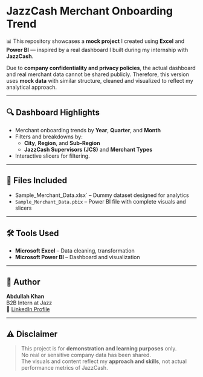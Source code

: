 # JazzCash Merchant Onboarding Trend

📊 This repository showcases a **mock project** I created using **Excel** and **Power BI** — inspired by a real dashboard I built during my internship with **JazzCash**.

Due to **company confidentiality and privacy policies**, the actual dashboard and real merchant data cannot be shared publicly. Therefore, this version uses **mock data** with similar structure, cleaned and visualized to reflect my analytical approach.

---

## 🔍 Dashboard Highlights

- Merchant onboarding trends by **Year**, **Quarter**, and **Month**
- Filters and breakdowns by:
  - **City**, **Region**, and **Sub-Region**
  - **JazzCash Supervisors (JCS)** and **Merchant Types**
- Interactive slicers for filtering.

---

## 📁 Files Included

- Sample_Merchant_Data.xlsx` – Dummy dataset designed for analytics
- `Sample_Merchant_Data.pbix` – Power BI file with complete visuals and slicers

---

## 🛠 Tools Used

- **Microsoft Excel** – Data cleaning, transformation
- **Microsoft Power BI** – Dashboard and visualization

---

## 👤 Author

**Abdullah Khan**  
B2B Intern at Jazz  
🔗 [LinkedIn Profile](https://www.linkedin.com/in/abdullah-khan-b2b50b1bb/)

---

## ⚠️ Disclaimer

> This project is for **demonstration and learning purposes** only.  
> No real or sensitive company data has been shared.  
> The visuals and content reflect my **approach and skills**, not actual performance metrics of JazzCash.
